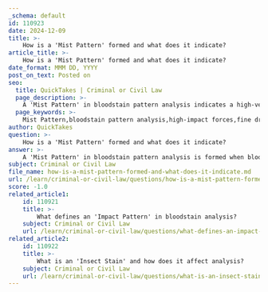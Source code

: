 ```yaml
---
_schema: default
id: 110923
date: 2024-12-09
title: >-
    How is a 'Mist Pattern' formed and what does it indicate?
article_title: >-
    How is a 'Mist Pattern' formed and what does it indicate?
date_format: MMM DD, YYYY
post_on_text: Posted on
seo:
  title: QuickTakes | Criminal or Civil Law
  page_description: >-
    A 'Mist Pattern' in bloodstain pattern analysis indicates a high-velocity impact, formed by fine blood droplets resulting from gunshot injuries, providing crucial forensic information about the incident.
  page_keywords: >-
    Mist Pattern,bloodstain pattern analysis,high-impact forces,fine droplets,gunshot injuries,high-velocity impact,forensic analysis,weapon type,incident dynamics,victim position,assailant position
author: QuickTakes
question: >-
    How is a 'Mist Pattern' formed and what does it indicate?
answer: >-
    A 'Mist Pattern' in bloodstain pattern analysis is formed when blood is subjected to high-impact forces, resulting in the creation of very fine droplets that are typically less than 1 mm in diameter. This pattern resembles a fine mist or aerosol spray and is often produced in scenarios involving gunshot injuries, where bullets enter and exit the body, causing blood to be dispersed into the air.\n\nThe presence of a mist pattern indicates a high-velocity impact, suggesting that the blood was propelled with significant force. This can provide critical information regarding the dynamics of the incident, such as the type of weapon used, the distance from which the blood was projected, and the nature of the injury sustained by the victim. Additionally, the analysis of mist patterns can help forensic experts reconstruct the events leading to the bloodshed, including the position of the victim and assailant during the incident.\n\nIn summary, mist patterns are indicative of high-velocity impacts and play a crucial role in understanding the circumstances surrounding a violent event.
subject: Criminal or Civil Law
file_name: how-is-a-mist-pattern-formed-and-what-does-it-indicate.md
url: /learn/criminal-or-civil-law/questions/how-is-a-mist-pattern-formed-and-what-does-it-indicate
score: -1.0
related_article1:
    id: 110921
    title: >-
        What defines an 'Impact Pattern' in bloodstain analysis?
    subject: Criminal or Civil Law
    url: /learn/criminal-or-civil-law/questions/what-defines-an-impact-pattern-in-bloodstain-analysis
related_article2:
    id: 110922
    title: >-
        What is an 'Insect Stain' and how does it affect analysis?
    subject: Criminal or Civil Law
    url: /learn/criminal-or-civil-law/questions/what-is-an-insect-stain-and-how-does-it-affect-analysis
---
```


&nbsp;